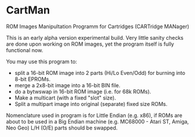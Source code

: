 # CartMan
ROM Images Manipultation Programm for Cartridges (CARTridge MANager)

This is an early alpha version experimental build. Very little sanity checks are done upon working on ROM images, yet the program itself is fully functional now.

You may use this program to:
- split a 16-bit ROM image into 2 parts (Hi/Lo Even/Odd) for burning into 8-bit EPROMs.
- merge a 2x8-bit image into a 16-bit BIN file.
- do a bytwswap in 16-bit ROM image (i.e. for 68k ROMs).
- Make a multicart (with a fixed "slot" size).
- Split a multipart image into original (separate) fixed size ROMs.

Nomenclature used in program is for Little Endian (e.g. x86), if ROMs are about to be used in a Big Endian machine (e.g. MC68000 - Atari ST, Amiga, Neo Geo) L/H (O/E) parts should be swapped.
